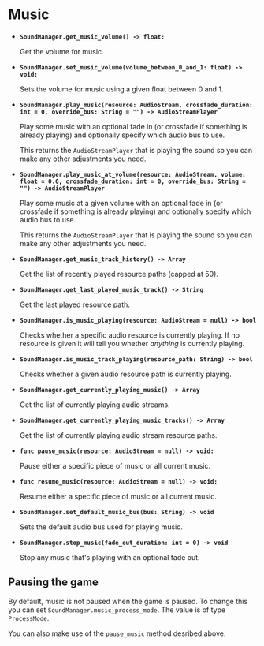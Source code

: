 # Music

- **`SoundManager.get_music_volume() -> float:`**

  Get the volume for music.

- **`SoundManager.set_music_volume(volume_between_0_and_1: float) -> void:`**

  Sets the volume for music using a given float between 0 and 1.

- **`SoundManager.play_music(resource: AudioStream, crossfade_duration: int = 0, override_bus: String = "") -> AudioStreamPlayer`**

  Play some music with an optional fade in (or crossfade if something is already playing) and optionally specify which audio bus to use.

  This returns the `AudioStreamPlayer` that is playing the sound so you can make any other adjustments you need.

- **`SoundManager.play_music_at_volume(resource: AudioStream, volume: float = 0.0, crossfade_duration: int = 0, override_bus: String = "") -> AudioStreamPlayer`**

  Play some music at a given volume with an optional fade in (or crossfade if something is already playing) and optionally specify which audio bus to use.

  This returns the `AudioStreamPlayer` that is playing the sound so you can make any other adjustments you need.

- **`SoundManager.get_music_track_history() -> Array`**

  Get the list of recently played resource paths (capped at 50).

- **`SoundManager.get_last_played_music_track() -> String`**

  Get the last played resource path.

- **`SoundManager.is_music_playing(resource: AudioStream = null) -> bool`**

  Checks whether a specific audio resource is currently playing. If no resource is given it will tell you whether _anything_ is currently playing.

- **`SoundManager.is_music_track_playing(resource_path: String) -> bool`**

  Checks whether a given audio resource path is currently playing.

- **`SoundManager.get_currently_playing_music() -> Array`**

  Get the list of currently playing audio streams.

- **`SoundManager.get_currently_playing_music_tracks() -> Array`**

  Get the list of currently playing audio stream resource paths.

- **`func pause_music(resource: AudioStream = null) -> void:`**

  Pause either a specific piece of music or all current music.

- **`func resume_music(resource: AudioStream = null) -> void:`**

  Resume either a specific piece of music or all current music.

- **`SoundManager.set_default_music_bus(bus: String) -> void`**

  Sets the default audio bus used for playing music.

- **`SoundManager.stop_music(fade_out_duration: int = 0) -> void`**

  Stop any music that's playing with an optional fade out.

## Pausing the game

By default, music is not paused when the game is paused. To change this you can set `SoundManager.music_process_mode`. The value is of type `ProcessMode`.

You can also make use of the `pause_music` method desribed above.
